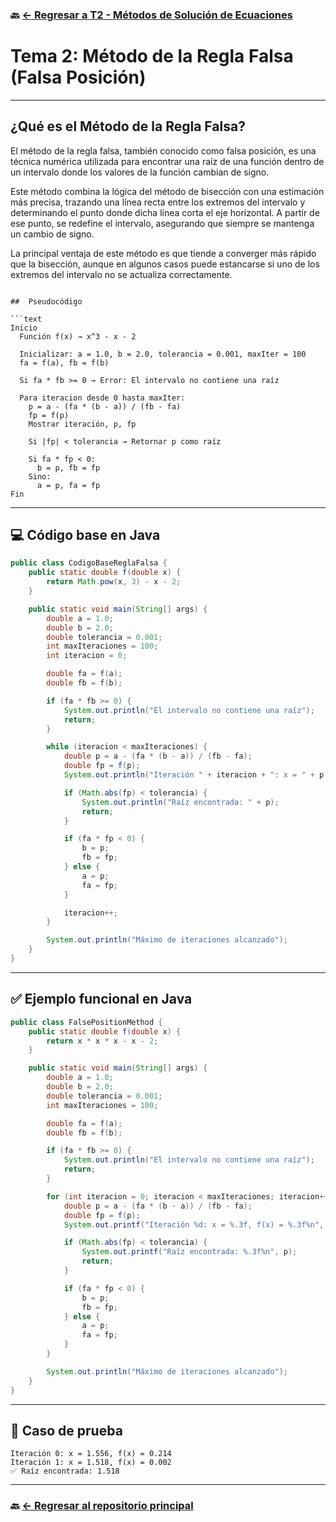 ### 🔙 [← Regresar a T2 - Métodos de Solución de Ecuaciones](https://github.com/ANTONY2812/M-todosNum-ricosLalo/tree/main/T2%20-%20M%C3%A9todos%20de%20Soluci%C3%B3n%20de%20Ecuaciones)


#  Tema 2: Método de la Regla Falsa (Falsa Posición)



---

##  ¿Qué es el Método de la Regla Falsa?

El método de la regla falsa, también conocido como falsa posición, es una técnica numérica utilizada para encontrar una raíz de una función dentro de un intervalo donde los valores de la función cambian de signo.

Este método combina la lógica del método de bisección con una estimación más precisa, trazando una línea recta entre los extremos del intervalo y determinando el punto donde dicha línea corta el eje horizontal. A partir de ese punto, se redefine el intervalo, asegurando que siempre se mantenga un cambio de signo.

La principal ventaja de este método es que tiende a converger más rápido que la bisección, aunque en algunos casos puede estancarse si uno de los extremos del intervalo no se actualiza correctamente.

```

##  Pseudocódigo

```text
Inicio
  Función f(x) → x^3 - x - 2

  Inicializar: a = 1.0, b = 2.0, tolerancia = 0.001, maxIter = 100
  fa = f(a), fb = f(b)

  Si fa * fb >= 0 → Error: El intervalo no contiene una raíz

  Para iteracion desde 0 hasta maxIter:
    p = a - (fa * (b - a)) / (fb - fa)
    fp = f(p)
    Mostrar iteración, p, fp

    Si |fp| < tolerancia → Retornar p como raíz

    Si fa * fp < 0:
      b = p, fb = fp
    Sino:
      a = p, fa = fp
Fin
````

---

## 💻 Código base en Java

```java
public class CodigoBaseReglaFalsa {
    public static double f(double x) {
        return Math.pow(x, 3) - x - 2;
    }

    public static void main(String[] args) {
        double a = 1.0;
        double b = 2.0;
        double tolerancia = 0.001;
        int maxIteraciones = 100;
        int iteracion = 0;

        double fa = f(a);
        double fb = f(b);

        if (fa * fb >= 0) {
            System.out.println("El intervalo no contiene una raíz");
            return;
        }

        while (iteracion < maxIteraciones) {
            double p = a - (fa * (b - a)) / (fb - fa);
            double fp = f(p);
            System.out.println("Iteración " + iteracion + ": x = " + p + ", f(x) = " + fp);

            if (Math.abs(fp) < tolerancia) {
                System.out.println("Raíz encontrada: " + p);
                return;
            }

            if (fa * fp < 0) {
                b = p;
                fb = fp;
            } else {
                a = p;
                fa = fp;
            }

            iteracion++;
        }

        System.out.println("Máximo de iteraciones alcanzado");
    }
}
```

---

## ✅ Ejemplo funcional en Java

```java
public class FalsePositionMethod {
    public static double f(double x) {
        return x * x * x - x - 2;
    }

    public static void main(String[] args) {
        double a = 1.0;
        double b = 2.0;
        double tolerancia = 0.001;
        int maxIteraciones = 100;

        double fa = f(a);
        double fb = f(b);

        if (fa * fb >= 0) {
            System.out.println("El intervalo no contiene una raíz");
            return;
        }

        for (int iteracion = 0; iteracion < maxIteraciones; iteracion++) {
            double p = a - (fa * (b - a)) / (fb - fa);
            double fp = f(p);
            System.out.printf("Iteración %d: x = %.3f, f(x) = %.3f%n", iteracion, p, fp);

            if (Math.abs(fp) < tolerancia) {
                System.out.printf("Raíz encontrada: %.3f%n", p);
                return;
            }

            if (fa * fp < 0) {
                b = p;
                fb = fp;
            } else {
                a = p;
                fa = fp;
            }
        }

        System.out.println("Máximo de iteraciones alcanzado");
    }
}
```

---

## 🔬 Caso de prueba

```text
Iteración 0: x = 1.556, f(x) = 0.214
Iteración 1: x = 1.518, f(x) = 0.002
✅ Raíz encontrada: 1.518
```

---
### 🔙 [← Regresar al repositorio principal](https://github.com/ANTONY2812/M-todosNum-ricosLalo)
